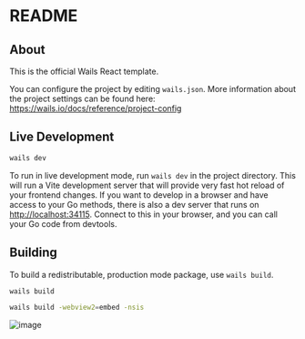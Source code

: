 # README

## About

This is the official Wails React template.

You can configure the project by editing `wails.json`. More information about the project settings can be found
here: <https://wails.io/docs/reference/project-config>

## Live Development

```bash
wails dev
```

To run in live development mode, run `wails dev` in the project directory. This will run a Vite development
server that will provide very fast hot reload of your frontend changes. If you want to develop in a browser
and have access to your Go methods, there is also a dev server that runs on <http://localhost:34115>. Connect
to this in your browser, and you can call your Go code from devtools.

## Building

To build a redistributable, production mode package, use `wails build`.

```bash
wails build

wails build -webview2=embed -nsis
```


![image](https://github.com/douguohai/frp-client/assets/35925212/1dc4e7c2-4b26-4493-8896-6bfacc989735)

